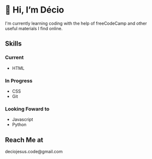 <h1>👋 Hi, I’m Décio</h1>
I'm currently learning coding with the help of freeCodeCamp and other useful materials I find online.
<h2>Skills</h2>
<h3>Current</h3>
<ul>
  <li>HTML</li>
</ul>
<h3>In Progress</h3>
<ul>
  <li>CSS</li>
  <li>Git</li>
</ul>
<h3>Looking Foward to</h3>
<ul>
  <li>Javascript</li>
  <li>Python</li>
</ul>
<h2>Reach Me at</h2>
deciojesus.code@gmail.com

<!---
maluhiakoa/maluhiakoa is a ✨ special ✨ repository because its `README.md` (this file) appears on your GitHub profile.
You can click the Preview link to take a look at your changes.
--->

